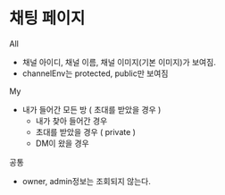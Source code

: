 # 채팅 페이지

All

* 채널 아이디, 채널 이름, 채널 이미지(기본 이미지)가 보여짐.
* channelEnv는 protected, public만 보여짐



My&#x20;

* 내가 들어간 모든 방 ( 초대를 받았을 경우 )
  * 내가 찾아 들어간 경우
  * 초대를 받았을 경우 ( private )
  * DM이 왔을 경우



공통

* owner, admin정보는 조회되지 않는다.
